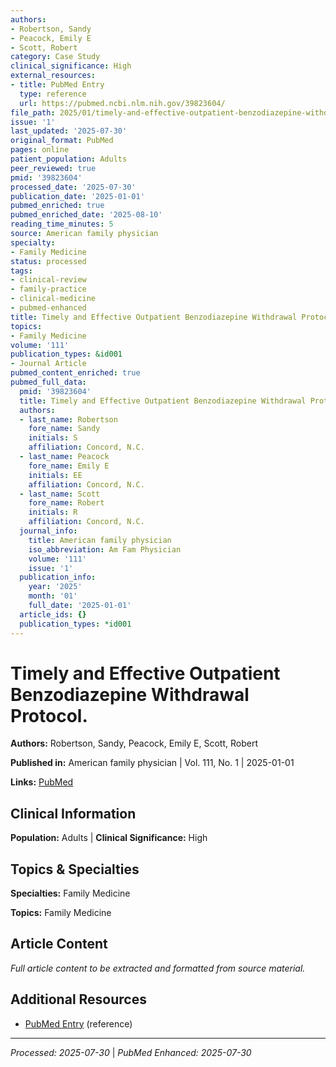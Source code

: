 ```yaml
---
authors:
- Robertson, Sandy
- Peacock, Emily E
- Scott, Robert
category: Case Study
clinical_significance: High
external_resources:
- title: PubMed Entry
  type: reference
  url: https://pubmed.ncbi.nlm.nih.gov/39823604/
file_path: 2025/01/timely-and-effective-outpatient-benzodiazepine-withdrawal-pr.md
issue: '1'
last_updated: '2025-07-30'
original_format: PubMed
pages: online
patient_population: Adults
peer_reviewed: true
pmid: '39823604'
processed_date: '2025-07-30'
publication_date: '2025-01-01'
pubmed_enriched: true
pubmed_enriched_date: '2025-08-10'
reading_time_minutes: 5
source: American family physician
specialty:
- Family Medicine
status: processed
tags:
- clinical-review
- family-practice
- clinical-medicine
- pubmed-enhanced
title: Timely and Effective Outpatient Benzodiazepine Withdrawal Protocol.
topics:
- Family Medicine
volume: '111'
publication_types: &id001
- Journal Article
pubmed_content_enriched: true
pubmed_full_data:
  pmid: '39823604'
  title: Timely and Effective Outpatient Benzodiazepine Withdrawal Protocol.
  authors:
  - last_name: Robertson
    fore_name: Sandy
    initials: S
    affiliation: Concord, N.C.
  - last_name: Peacock
    fore_name: Emily E
    initials: EE
    affiliation: Concord, N.C.
  - last_name: Scott
    fore_name: Robert
    initials: R
    affiliation: Concord, N.C.
  journal_info:
    title: American family physician
    iso_abbreviation: Am Fam Physician
    volume: '111'
    issue: '1'
  publication_info:
    year: '2025'
    month: '01'
    full_date: '2025-01-01'
  article_ids: {}
  publication_types: *id001
---
```


# Timely and Effective Outpatient Benzodiazepine Withdrawal Protocol.

**Authors:** Robertson, Sandy, Peacock, Emily E, Scott, Robert

**Published in:** American family physician | Vol. 111, No. 1 | 2025-01-01

**Links:** [PubMed](https://pubmed.ncbi.nlm.nih.gov/39823604/)

## Clinical Information

**Population:** Adults | **Clinical Significance:** High

## Topics & Specialties

**Specialties:** Family Medicine

**Topics:** Family Medicine

## Article Content

*Full article content to be extracted and formatted from source material.*

## Additional Resources

- [PubMed Entry](https://pubmed.ncbi.nlm.nih.gov/39823604/) (reference)

---

*Processed: 2025-07-30* | *PubMed Enhanced: 2025-07-30*
